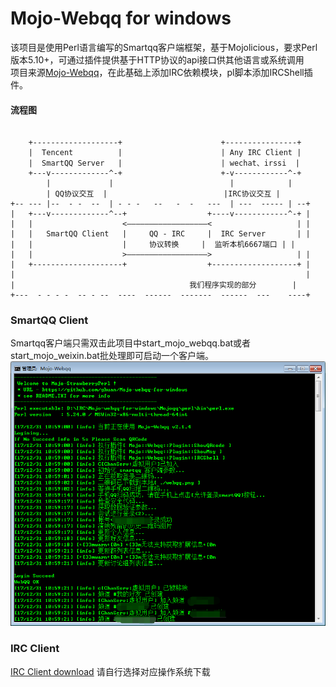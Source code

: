 # Mojo-Webqq for windows
该项目是使用Perl语言编写的Smartqq客户端框架，基于Mojolicious，要求Perl版本5.10+，可通过插件提供基于HTTP协议的api接口供其他语言或系统调用
</br>项目来源[Mojo-Webqq](https://github.com/sjdy521/Mojo-Webqq)，在此基础上添加IRC依赖模块，pl脚本添加IRCShell插件。 
</br>
#### 流程图

```

    +-------------------+                      +----------------+  
    |  Tencent          |                      | Any IRC Client |
    |  SmartQQ Server   |                      | wechat、irssi  |
    +---v-------------^-+                      +-v------------^-+     
        |             |                          |            |
        | QQ协议交互  |                          |IRC协议交互 |
+-- --- |--  - -  --  | - - -   --   -  -   ---  | ---  ----- | --+
|   +---v-------------^--+                  +----v------------^-+ |   
|   |                    <——————————————————<                   | |
|   |   SmartQQ Client   |     QQ - IRC     |  IRC Server       | |
|   |                    |     协议转换     |  监听本机6667端口 | |
|   |                    >——————————————————>                   | | 
|   +--------------------+                  +-------------------+ |
|                                                                 |
|                                       我们程序实现的部分        | 
+---  - - - -  -- - --  ----  ------  -------  ------  ---    ----+

```
### SmartQQ Client
Smartqq客户端只需双击此项目中start_mojo_webqq.bat或者start_mojo_weixin.bat批处理即可启动一个客户端。
![image](https://github.com/ghuan/springmvc/blob/master/WebContent/images/1.png)
### IRC Client
[IRC Client download](http://www.ircreviews.org/clients/) 请自行选择对应操作系统下载
